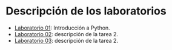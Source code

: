 # Descripción de los laboratorios

* [Laboratorio 01](lab_01.ipynb): Introducción a Python.
* [Laboratorio 02](lab_02.ipynb): descripción de la tarea 2.
* [Laboratorio 03](lab_03.ipynb): descripción de la tarea 2.
